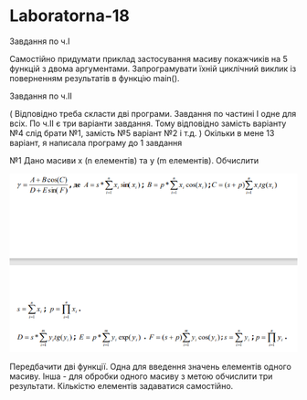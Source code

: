 # Laboratorna-18
Завдання по ч.I 

Самостійно придумати приклад застосування масиву покажчиків на 5 функцій з двома аргументами. Запрограмувати їхній циклічний виклик із поверненням результатів в функцію main().

Завдання по ч.II 

( Відповідно треба скласти дві програми. Завдання по частині І одне для всіх. По ч.ІІ є три варіанти завдання. Тому відповідно замість варіанту №4 слід брати №1, замість №5 варіант №2 і т.д. ) Окільки в мене 13 варіант, я написала програму до 1 завдання 

№1 
Дано масиви x (n елементів) та y (m елементів). Обчислити 

![Image](https://github.com/daria-sng/Laboratorna-18/blob/main/task2.png)

Передбачити дві функції. Одна для введення значень елементів одного масиву.
Інша - для обробки одного масиву з метою обчислити три результати. Кількістю 
елементів задаватися самостійно.
